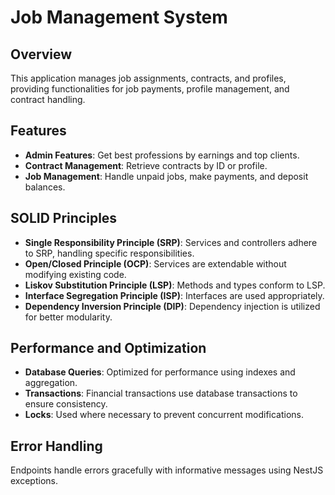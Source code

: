# Job Management System

## Overview

This application manages job assignments, contracts, and profiles, providing functionalities for job payments, profile management, and contract handling.

## Features

- **Admin Features**: Get best professions by earnings and top clients.
- **Contract Management**: Retrieve contracts by ID or profile.
- **Job Management**: Handle unpaid jobs, make payments, and deposit balances.

## SOLID Principles

- **Single Responsibility Principle (SRP)**: Services and controllers adhere to SRP, handling specific responsibilities.
- **Open/Closed Principle (OCP)**: Services are extendable without modifying existing code.
- **Liskov Substitution Principle (LSP)**: Methods and types conform to LSP.
- **Interface Segregation Principle (ISP)**: Interfaces are used appropriately.
- **Dependency Inversion Principle (DIP)**: Dependency injection is utilized for better modularity.

## Performance and Optimization

- **Database Queries**: Optimized for performance using indexes and aggregation.
- **Transactions**: Financial transactions use database transactions to ensure consistency.
- **Locks**: Used where necessary to prevent concurrent modifications.

## Error Handling

Endpoints handle errors gracefully with informative messages using NestJS exceptions.
